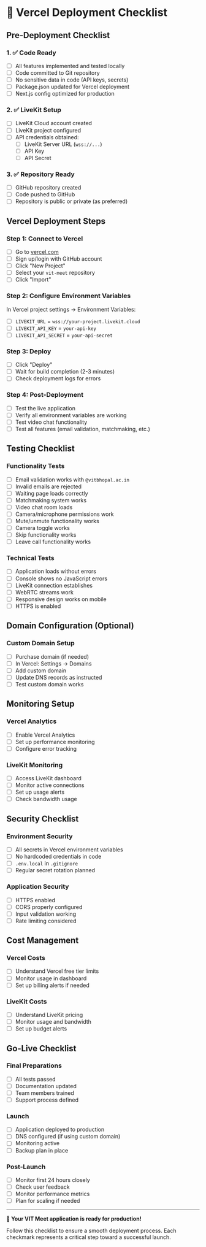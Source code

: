 # 🚀 Vercel Deployment Checklist

## **Pre-Deployment Checklist**

### **1. ✅ Code Ready**
- [ ] All features implemented and tested locally
- [ ] Code committed to Git repository
- [ ] No sensitive data in code (API keys, secrets)
- [ ] Package.json updated for Vercel deployment
- [ ] Next.js config optimized for production

### **2. ✅ LiveKit Setup**
- [ ] LiveKit Cloud account created
- [ ] LiveKit project configured
- [ ] API credentials obtained:
  - [ ] LiveKit Server URL (`wss://...`)
  - [ ] API Key
  - [ ] API Secret

### **3. ✅ Repository Ready**
- [ ] GitHub repository created
- [ ] Code pushed to GitHub
- [ ] Repository is public or private (as preferred)

## **Vercel Deployment Steps**

### **Step 1: Connect to Vercel**
- [ ] Go to [vercel.com](https://vercel.com)
- [ ] Sign up/login with GitHub account
- [ ] Click "New Project"
- [ ] Select your `vit-meet` repository
- [ ] Click "Import"

### **Step 2: Configure Environment Variables**
In Vercel project settings → Environment Variables:
- [ ] `LIVEKIT_URL` = `wss://your-project.livekit.cloud`
- [ ] `LIVEKIT_API_KEY` = `your-api-key`
- [ ] `LIVEKIT_API_SECRET` = `your-api-secret`

### **Step 3: Deploy**
- [ ] Click "Deploy"
- [ ] Wait for build completion (2-3 minutes)
- [ ] Check deployment logs for errors

### **Step 4: Post-Deployment**
- [ ] Test the live application
- [ ] Verify all environment variables are working
- [ ] Test video chat functionality
- [ ] Test all features (email validation, matchmaking, etc.)

## **Testing Checklist**

### **Functionality Tests**
- [ ] Email validation works with `@vitbhopal.ac.in`
- [ ] Invalid emails are rejected
- [ ] Waiting page loads correctly
- [ ] Matchmaking system works
- [ ] Video chat room loads
- [ ] Camera/microphone permissions work
- [ ] Mute/unmute functionality works
- [ ] Camera toggle works
- [ ] Skip functionality works
- [ ] Leave call functionality works

### **Technical Tests**
- [ ] Application loads without errors
- [ ] Console shows no JavaScript errors
- [ ] LiveKit connection establishes
- [ ] WebRTC streams work
- [ ] Responsive design works on mobile
- [ ] HTTPS is enabled

## **Domain Configuration (Optional)**

### **Custom Domain Setup**
- [ ] Purchase domain (if needed)
- [ ] In Vercel: Settings → Domains
- [ ] Add custom domain
- [ ] Update DNS records as instructed
- [ ] Test custom domain works

## **Monitoring Setup**

### **Vercel Analytics**
- [ ] Enable Vercel Analytics
- [ ] Set up performance monitoring
- [ ] Configure error tracking

### **LiveKit Monitoring**
- [ ] Access LiveKit dashboard
- [ ] Monitor active connections
- [ ] Set up usage alerts
- [ ] Check bandwidth usage

## **Security Checklist**

### **Environment Security**
- [ ] All secrets in Vercel environment variables
- [ ] No hardcoded credentials in code
- [ ] `.env.local` in `.gitignore`
- [ ] Regular secret rotation planned

### **Application Security**
- [ ] HTTPS enabled
- [ ] CORS properly configured
- [ ] Input validation working
- [ ] Rate limiting considered

## **Cost Management**

### **Vercel Costs**
- [ ] Understand Vercel free tier limits
- [ ] Monitor usage in dashboard
- [ ] Set up billing alerts if needed

### **LiveKit Costs**
- [ ] Understand LiveKit pricing
- [ ] Monitor usage and bandwidth
- [ ] Set up budget alerts

## **Go-Live Checklist**

### **Final Preparations**
- [ ] All tests passed
- [ ] Documentation updated
- [ ] Team members trained
- [ ] Support process defined

### **Launch**
- [ ] Application deployed to production
- [ ] DNS configured (if using custom domain)
- [ ] Monitoring active
- [ ] Backup plan in place

### **Post-Launch**
- [ ] Monitor first 24 hours closely
- [ ] Check user feedback
- [ ] Monitor performance metrics
- [ ] Plan for scaling if needed

---

**🎉 Your VIT Meet application is ready for production!**

Follow this checklist to ensure a smooth deployment process. Each checkmark represents a critical step toward a successful launch.
